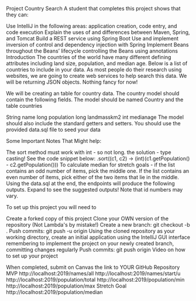 Project Country Search
A student that completes this project shows that they can:

Use IntelliJ in the following areas: application creation, code entry, and code execution
Explain the uses of and differences between Maven, Spring, and Tomcat
Build a REST service using Spring Boot
Use and implement inversion of control and dependency injection with Spring
Implement Beans throughout the Beans’ lifecycle controlling the Beans using annotations
Introduction
The countries of the world have many different defining attributes including land size, population, and median age. Below is a list of countries to include in your data. As most people do their research using websites, we are going to create web services to help search this data. We will be returning JSON objects. Nothing fancy for now!

We will be creating an table for country data. The country model should contain the following fields. The model should be named Country and the table countries

String name
long population
long landmasskm2
int medianage
The model should also include the standard getters and setters. You should use the provided data.sql file to seed your data

Some Important Notes That Might help:

The sort method must work with int - so not long. the solution - type casting! See the code snippet below:
.sort((c1, c2) -> (int)(c1.getPopulation() - c2.getPopulation()))
To calculate median for stretch goals - if the list contains an odd number of items, pick the middle one. If the list contains an even number of items, pick either of the two items that lie in the middle.
Using the data.sql at the end, the endpoints will produce the following outputs. Expand to see the suggested outputs! Note that id numbers may vary.

To set up this project you will need to

 Create a forked copy of this project
 Clone your OWN version of the repository (Not Lambda's by mistake!)
 Create a new branch: git checkout -b .
 Push commits: git push -u origin
 Using the cloned repository as your working directory, create an initial application using the IntelliJ GUI interface remembering to implement the project on your newly created branch, committing changes regularly
 Push commits: git push origin
Video on how to set up your project

 When completed, submit on Canvas the link to YOUR GitHub Repository
MVP
http://localhost:2019/names/all
http://localhost:2019/names/start/u
http://localhost:2019/population/total
http://localhost:2019/population/min
http://localhost:2019/population/max
Stretch Goal
http://localhost:2019/population/median
